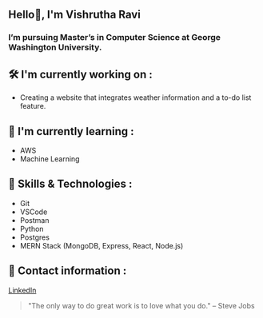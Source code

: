 ## **Hello👋, I'm Vishrutha Ravi**

### I’m pursuing Master’s in Computer Science at George Washington University.


## :hammer_and_wrench: <a name="my-custom-anchor-point">I'm currently working on : </a>

- Creating a website that integrates weather information and a to-do list feature.

## :dart: <a name="my-custom-anchor-point">I'm currently learning : </a>

- AWS
- Machine Learning

## :jigsaw: <a name="my-custom-anchor-point">Skills & Technologies : </a>

- Git
- VSCode
- Postman
- Python
- Postgres
- MERN Stack (MongoDB, Express, React, Node.js)

## :envelope_with_arrow: <a name="my-custom-anchor-point">Contact information : </a>

[LinkedIn](https://www.linkedin.com/in/vishrutha-ravi-1974521b2/)


> "The only way to do great work is to love what you do." – Steve Jobs










<!--
**Vishrutha1909/Vishrutha1909** is a ✨ _special_ ✨ repository because its `README.md` (this file) appears on your GitHub profile.

Here are some ideas to get you started:

- 🔭 I’m currently working on ...
- 🌱 I’m currently learning ...
- 👯 I’m looking to collaborate on ...
- 🤔 I’m looking for help with ...
- 💬 Ask me about ...
- 📫 How to reach me: ...
- 😄 Pronouns: ...
- ⚡ Fun fact: ...
-->
